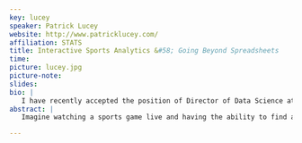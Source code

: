 ```yaml
---
key: lucey
speaker: Patrick Lucey
website: http://www.patricklucey.com/
affiliation: STATS
title: Interactive Sports Analytics &#58; Going Beyond Spreadsheets
time:
picture: lucey.jpg
picture-note: 
slides: 
bio: |
   I have recently accepted the position of Director of Data Science at STATS. Previously, I was an Associate Research Scientist at Disney Research Pittsburgh, where I conducted research into Group Behavior and Sport Analytics. My research centers on representing, learning and predicting both cooperative and adversarial groups using spatiotemporal data - with application to continuous sports and audience domains.  Before that, I was  at the Robotics Institute at CMU as well as at the Faculty of Psychology at the University of Pittsburgh where I conducted my research on using facial expressions to aid in the diagnosis of medical conditions (such as Pain, Depression and Facial Paralysis) with Prof. Jeff Cohn.  
abstract: |
   Imagine watching a sports game live and having the ability to find all plays which are similar to what just happened immediately. Better still, imagine having the ability to draw a play with the x’s and o’s on an interface, like a coach draws up on a chalkboard and finding all the plays like that instantaneously and conduct analytics on those plays (i.e., when those plays occur, how many points a team expects from that play). Additionally, imagine having the ability to evaluate the performance of a player in a given situation and compare it against another player in exactly the same position. We call this approach “Interactive Sports Analytics” and in this talk, I will describe methods to find play similarity using multi-agent trajectory data, as well as predicting fine-grain plays. I will show examples using STATS SportVU data in basketball, Prozone data in soccer and Hawk-Eye in tennis. 

---
```


